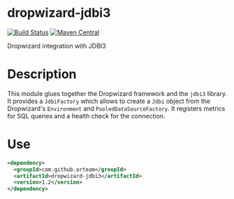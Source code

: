 # dropwizard-jdbi3
[![Build Status](https://travis-ci.org/arteam/dropwizard-jdbi3.svg?branch=master)](https://travis-ci.org/arteam/dropwizard-jdbi3)
[![Maven Central](https://maven-badges.herokuapp.com/maven-central/com.github.arteam/dropwizard-jdbi3/badge.svg)](https://maven-badges.herokuapp.com/maven-central/com.github.arteam/dropwizard-jdbi3/)

Dropwizard integration with JDBI3

# Description

This module glues together the Dropwizard framework and the `jdbi3` library. It provides a `JdbiFactory` which allows
to create a `Jdbi` object from the Dropwizard's `Environment` and `PooledDataSourceFactory`. It registers metrics 
for SQL queries and a health check for the connection.

# Use

```xml
<dependency>
  <groupId>com.github.arteam</groupId>
  <artifactId>dropwizard-jdbi3</artifactId>
  <version>1.2</version>
</dependency>
```
